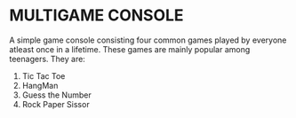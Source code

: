 
#  MULTIGAME CONSOLE

A simple game console consisting four common games played by everyone atleast once in a lifetime. These games are mainly popular among teenagers.
They are:
1. Tic Tac Toe
2. HangMan
3. Guess the Number
4. Rock Paper Sissor 






